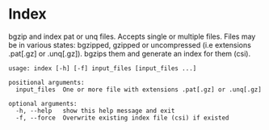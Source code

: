 # Index

bgzip and index pat or unq files. Accepts single or multiple files. 
Files may be in various states: bgzipped, gzipped or uncompressed (i.e extensions .pat[.gz] or .unq[.gz]).
bgzips them and generate an index for them (csi).


```
usage: index [-h] [-f] input_files [input_files ...]

positional arguments:
  input_files  One or more file with extensions .pat[.gz] or .unq[.gz]

optional arguments:
  -h, --help   show this help message and exit
  -f, --force  Overwrite existing index file (csi) if existed

```
